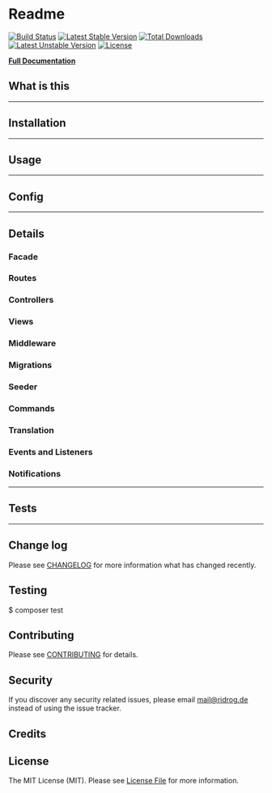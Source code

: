 # Readme

[![Build Status](https://travis-ci.org/Ridrog-de/bulma.svg?branch=master)](https://travis-ci.org/Ridrog-de/laravel-bulma)
[![Latest Stable Version](https://poser.pugx.org/ridrog/bulma/v/stable)](https://packagist.org/packages/ridrog/laravel-bulma)
[![Total Downloads](https://poser.pugx.org/ridrog/bulma/downloads)](https://packagist.org/packages/ridrog/laravel-bulma)
[![Latest Unstable Version](https://poser.pugx.org/ridrog/bulma/v/unstable)](https://packagist.org/packages/ridrog/laravel-bulma)
[![License](https://poser.pugx.org/ridrog/bulma/license)](https://packagist.org/packages/ridrog/laravel-bulma)

 **[Full Documentation](https://ridrog-de.github.io/laravel-bulma/)**

## What is this



-----------------------------------------------
## Installation

-----------------------------------------------
## Usage

-----------------------------------------------
## Config

-----------------------------------------------
## Details

### Facade


### Routes


### Controllers


### Views


### Middleware


### Migrations


### Seeder


### Commands


### Translation

### Events and Listeners

### Notifications

-----------------------------------------------
## Tests

-----------------------------------------------

## Change log

Please see [CHANGELOG](CHANGELOG.md) for more information what has changed recently.

## Testing

$ composer test

## Contributing

Please see [CONTRIBUTING](CONTRIBUTING.md) for details.

## Security

If you discover any security related issues, please email mail@ridrog.de instead of using the issue tracker.

## Credits



## License

The MIT License (MIT). Please see [License File](LICENSE) for more information.
